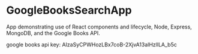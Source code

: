 # GoogleBooksSearchApp
App demonstrating use of React components and lifecycle, Node, Express,  MongoDB, and the Google Books API.

google books api key:
AIzaSyCPWHozLBx7coB-2XjvA13alHzllLA_b5c
